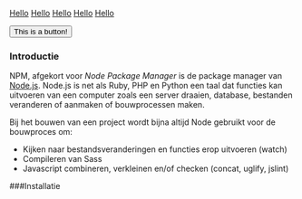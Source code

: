 <a class="btn" href="#">Hello</a>
<a class="btn" href="#">Hello</a>
<a class="btn" href="#">Hello</a>
<a class="btn" href="#">Hello</a>
<a class="btn" href="#">Hello</a>

<button>This is a button!</button>


### Introductie

NPM, afgekort voor _Node Package Manager_ is de package manager van [Node.js][NODEJS]. Node.js is net als Ruby, PHP en Python een taal dat functies kan uitvoeren van een computer zoals een server draaien, database, bestanden veranderen of aanmaken of bouwprocessen maken.

Bij het bouwen van een project wordt bijna altijd Node gebruikt voor de bouwproces om:
- Kijken naar bestandsveranderingen en functies erop uitvoeren (watch)
- Compileren van Sass
- Javascript combineren, verkleinen en/of checken (concat, uglify, jslint)

###Installatie



[NODEJS]: https://nodejs.org/